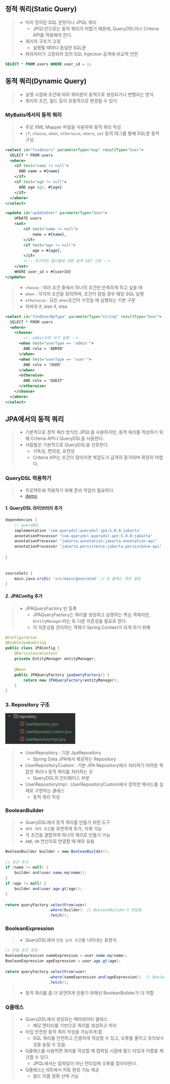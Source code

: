 ## 정적 쿼리(Static Query)
> - 미리 정의된 SQL 문장이나 JPQL 쿼리
>   - JPQL만으로는 동적 쿼리가 어렵기 때문에, QueryDSL이나 Criteria API를 적용해야 한다.
> - 쿼리의 구조가 고정
>   - 실행될 때마다 동일한 SQL문
> - 파라미터가 고정되어 있어 SQL Injection 공격에 비교적 안전

```sql
SELECT * FROM users WHERE user_id = 1;
```

## 동적 쿼리(Dynamic Query)
> - 실행 시점에 조건에 따라 쿼리문이 동적으로 생성되거나 변형되는 방식
> - 쿼리의 조건, 필드 등이 유동적으로 변경될 수 있다.

### MyBatis에서의 동적 쿼리
> - 주로 XML Mapper 파일을 사용하여 동적 쿼리 작성
> - `if`, `choose`, `when`, `otherwise`, `where`, `set` 등의 태그를 통해 SQL문 동적 구성

```xml
<select id="findUsers" parameterType="map" resultType="User">
  SELECT * FROM users
  <where>
    <if test="name != null">
      AND name = #{name}
    </if>
    <if test="age != null">
      AND age &gt; #{age}
    </if>
  </where>
</select>
```

```xml
<update id="updateUser" parameterType="User">
    UPDATE users
    <set>
        <if test="name != null">
            name = #{name},
        </if>
        <if test="age != null">
            age = #{age},
        </if>
        <!-- 추가적인 필드들에 대한 동적 SET 구문 -->
    </set>
    WHERE user_id = #{userId}
</update>
```
> - `choose` : 여러 조건 중에서 하나의 조건만 만족하게 하고 싶을 때
> - `when` : 각각의 조건을 정의하며, 조건이 참일 경우 해당 SQL 실행
> - `otherwise` : 모든 `when`조건이 거짓일 때 실행되는 기본 구문
> - 자바의 if, else if, else
```xml
<select id="findUserByType" parameterType="string" resultType="User">
  SELECT * FROM users
  <where>
    <choose>
        <!--admin이면 이거 실행 -->
      <when test="userType == 'admin'">
        AND role = 'ADMIN'
      </when>
      <when test="userType == 'user'">
        AND role = 'USER'
      </when>
      <otherwise>
        AND role = 'GUEST'
      </otherwise>
    </choose>
  </where>
</select>
```

## JPA에서의 동적 쿼리
> - 기본적으로 정적 쿼리 방식인 JPQL을 사용하지만, 동적 쿼리를 작성하기 위해 Criteria API나 QueryDSL을 사용한다.
> - 사람들은 기본적으로 QueryDSL을 선호한다.
>   - 가독성, 편의성, 유연성
>   - Criteria API는 조건이 많아지면 복잡도가 급격히 증가하며 확장히 어렵다.

### QueryDSL 적용하기
> - 프로젝트에 적용하기 위해 준비 작업이 필요하다.
> - [demo](demo)

#### 1. QueryDSL 라이브러리 추가
```groovy
dependencies {
	// queryDSL
	implementation 'com.querydsl:querydsl-jpa:5.0.0:jakarta'
	annotationProcessor "com.querydsl:querydsl-apt:5.0.0:jakarta"
	annotationProcessor "jakarta.annotation:jakarta.annotation-api"
	annotationProcessor "jakarta.persistence:jakarta.persistence-api"

}


sourceSets {
	main.java.srcDir 'src/main/generated' // Q 클래스 경로 설정
}
```

#### 2. JPAConfig 추가
> - JPAQueryFactory 빈 등록
>   - JPAQueryFactory는 쿼리를 생성하고 실행하는 핵심 객체지만, `EntityManager`라는 또 다른 의존성을 필요로 한다.
>   - 이 의존성을 관리하는 객체가 Spring Context가 되게 하기 위해
```java
@Configuration
@EnableJpaAuditing
public class JPAConfig {
    @PersistenceContext
    private EntityManager entityManager;

    @Bean
    public JPAQueryFactory jpaQueryFactory() {
        return new JPAQueryFactory(entityManager);
    }
}
```

### 3. Repository 구조
![img.png](img.png)
> - UserRepository : 기본 JpaRepository
>   - Spring Data JPA에서 제공하는 Repository
> - UserRepositoryCustom : 기본 JPA Repository에서 처리하기 어려운 복잡한 쿼리나 동적 쿼리를 처리하는 곳
>   - QueryDSL의 인터페이스 부분
> - UserRepositoryImpl : UserRepositoryCustom에서 정의한 메서드를 실제로 구현하는 클래스
>   - 동적 쿼리 작성

### BooleanBuilder
> - QueryDSL에서 동적 쿼리를 만들기 위한 도구
> - `여러 개의 조건`을 유연하게 추가, 삭제 가능
> - 각 조건을 결합하여 하나의 쿼리로 만들기 가능
> - `AND`, `OR` 연산자로 연결할 때 매우 유용
```java
BooleanBuilder builder = new BooleanBuilder();

// 조건 추가
if (name != null) {
    builder.and(user.name.eq(name));
}
if (age != null) {
    builder.and(user.age.gt(age));
}

return queryFactory.selectFrom(user)
                   .where(builder)  // BooleanBuilder가 전달됨
                   .fetch();
```

### BooleanExpression
> - QueryDSL에서 `단일 논리 조건`을 나타내는 표현식
```java
// 단일 조건 생성
BooleanExpression nameExpression = user.name.eq(name);
BooleanExpression ageExpression = user.age.gt(age);

return queryFactory.selectFrom(user)
                   .where(nameExpression.and(ageExpression))  // BooleanExpression 사용
                   .fetch();
```
> - 동적 쿼리를 좀 더 유연하게 만들기 위해선 BooleanBuilder가 더 적합

### Q클래스
> - QueryDSL에서 생성되는 메타데이터 클래스
>   - 해당 엔티티를 기반으로 쿼리를 생성하고 처리
> - 타입 안전한 동적 쿼리 작성을 가능하게 함
>   - SQL 쿼리를 안전하고 간결하게 작성할 수 있고, 오류를 줄이고 유지보수성을 늘릴 수 있음
> - Q클래스를 사용하면 쿼리를 작성할 때 컴파일 시점에 필드 타입과 이름을 체크할 수 있다.
>   - JPQL에서는 컴파일이 아닌 런타임에 오류를 잡아야한다.
> - Q클래스는 IDE에서 자동 완성 기능 제공
>   - 필드 이름 정확 선택 가능